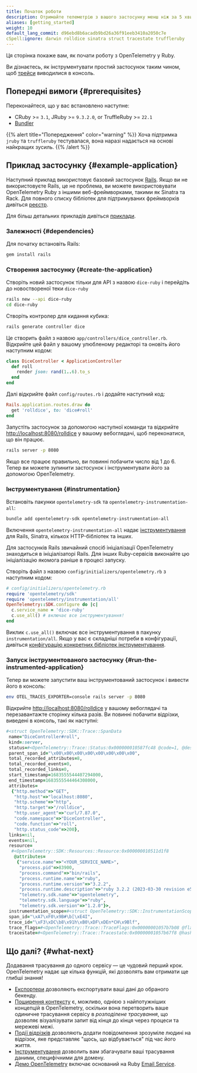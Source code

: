 ```yaml
---
title: Початок роботи
description: Отримайте телеметрію з вашого застосунку менш ніж за 5 хвилин!
aliases: [getting_started]
weight: 10
default_lang_commit: d96ebd8b6acadb9bd26a36f91eeb3410a2050c7e
cSpell:ignore: darwin rolldice sinatra struct tracestate truffleruby
---
```


Ця сторінка покаже вам, як почати роботу з OpenTelemetry у Ruby.

Ви дізнаєтесь, як інструментувати простий застосунок таким чином, щоб [трейси][] виводилися в консоль.

## Попередні вимоги {#prerequisites}

Переконайтеся, що у вас встановлено наступне:

- CRuby >= `3.1`, JRuby >= `9.3.2.0`, or TruffleRuby >= `22.1`
- [Bundler](https://bundler.io/)

{{% alert  title="Попередження" color="warning" %}} Хоча підтримка `jruby` та `truffleruby` тестувалася, вона наразі надається на основі найкращих зусиль. {{% /alert %}}

## Приклад застосунку {#example-application}

Наступний приклад використовує базовий застосунок [Rails](https://rubyonrails.org/). Якщо ви не використовуєте Rails, це не проблема, ви можете використовувати OpenTelemetry Ruby з іншими веб-фреймворками, такими як Sinatra та Rack. Для повного списку бібліотек для підтримуваних фреймворків дивіться [реєстр](/ecosystem/registry/?component=instrumentation&language=ruby).

Для більш детальних прикладів дивіться [приклади](/docs/languages/ruby/examples/).

### Залежності {#dependencies}

Для початку встановіть Rails:

```sh
gem install rails
```

### Створення застосунку {#create-the-application}

Створіть новий застосунок тільки для API з назвою `dice-ruby` і перейдіть до новоствореної теки `dice-ruby`

```sh
rails new --api dice-ruby
cd dice-ruby
```

Створіть контролер для кидання кубика:

```sh
rails generate controller dice
```

Це створить файл з назвою `app/controllers/dice_controller.rb`. Відкрийте цей файл у вашому улюбленому редакторі та оновіть його наступним кодом:

```ruby
class DiceController < ApplicationController
  def roll
    render json: rand(1..6).to_s
  end
end
```

Далі відкрийте файл `config/routes.rb` і додайте наступний код:

```ruby
Rails.application.routes.draw do
  get 'rolldice', to: 'dice#roll'
end
```

Запустіть застосунок за допомогою наступної команди та відкрийте <http://localhost:8080/rolldice> у вашому вебоглядачі, щоб переконатися, що він працює.

```sh
rails server -p 8080
```

Якщо все працює правильно, ви повинні побачити число від 1 до 6. Тепер ви можете зупинити застосунок і інструментувати його за допомогою OpenTelemetry.

### Інструментування {#instrumentation}

Встановіть пакунки `opentelemetry-sdk` та `opentelemetry-instrumentation-all`:

```sh
bundle add opentelemetry-sdk opentelemetry-instrumentation-all
```

Включення `opentelemetry-instrumentation-all` надає [інструментування][] для Rails, Sinatra, кількох HTTP-бібліотек та інших.

Для застосунків Rails звичайний спосіб ініціалізації OpenTelemetry знаходиться в ініціалізаторі Rails. Для інших Ruby-сервісів виконайте цю ініціалізацію якомога раніше в процесі запуску.

Створіть файл з назвою `config/initializers/opentelemetry.rb` з наступним кодом:

```ruby
# config/initializers/opentelemetry.rb
require 'opentelemetry/sdk'
require 'opentelemetry/instrumentation/all'
OpenTelemetry::SDK.configure do |c|
  c.service_name = 'dice-ruby'
  c.use_all() # включає все інструментування!
end
```

Виклик `c.use_all()` включає все інструментування в пакунку `instrumentation/all`. Якщо у вас є складніші потреби в конфігурації, дивіться [конфігурацію конкретних бібліотек інструментування][config].

### Запуск інструментованого застосунку {#run-the-instrumented-application}

Тепер ви можете запустити ваш інструментований застосунок і вивести його в консоль:

```sh
env OTEL_TRACES_EXPORTER=console rails server -p 8080
```

Відкрийте <http://localhost:8080/rolldice> у вашому вебоглядачі та перезавантажте сторінку кілька разів. Ви повинні побачити відрізки, виведені в консоль, такі як наступні:

```ruby
#<struct OpenTelemetry::SDK::Trace::SpanData
 name="DiceController#roll",
 kind=:server,
 status=#<OpenTelemetry::Trace::Status:0x000000010587fc48 @code=1, @description="">,
 parent_span_id="\x00\x00\x00\x00\x00\x00\x00\x00",
 total_recorded_attributes=8,
 total_recorded_events=0,
 total_recorded_links=0,
 start_timestamp=1683555544407294000,
 end_timestamp=1683555544464308000,
 attributes=
  {"http.method"=>"GET",
   "http.host"=>"localhost:8080",
   "http.scheme"=>"http",
   "http.target"=>"/rolldice",
   "http.user_agent"=>"curl/7.87.0",
   "code.namespace"=>"DiceController",
   "code.function"=>"roll",
   "http.status_code"=>200},
 links=nil,
 events=nil,
 resource=
  #<OpenTelemetry::SDK::Resources::Resource:0x000000010511d1f8
   @attributes=
    {"service.name"=>"<YOUR_SERVICE_NAME>",
     "process.pid"=>83900,
     "process.command"=>"bin/rails",
     "process.runtime.name"=>"ruby",
     "process.runtime.version"=>"3.2.2",
     "process.runtime.description"=>"ruby 3.2.2 (2023-03-30 revision e51014f9c0) [arm64-darwin22]",
     "telemetry.sdk.name"=>"opentelemetry",
     "telemetry.sdk.language"=>"ruby",
     "telemetry.sdk.version"=>"1.2.0"}>,
 instrumentation_scope=#<struct OpenTelemetry::SDK::InstrumentationScope name="OpenTelemetry::Instrumentation::Rack", version="0.23.0">,
 span_id="\xA7\xF0\x9B#\b[\xE4I",
 trace_id="\xF3\xDC\b8\x91h\xB0\xDF\xDEn*CH\x9Blf",
 trace_flags=#<OpenTelemetry::Trace::TraceFlags:0x00000001057b7b08 @flags=1>,
 tracestate=#<OpenTelemetry::Trace::Tracestate:0x00000001057b67f8 @hash={}>>
```

## Що далі? {#what-next}

Додавання трасування до одного сервісу — це чудовий перший крок. OpenTelemetry надає ще кілька функцій, які дозволять вам отримати ще глибші знання!

- [Експортери][] дозволяють експортувати ваші дані до обраного бекенду.
- [Поширення контексту][] є, можливо, однією з найпотужніших концепцій в OpenTelemetry, оскільки вона перетворить ваше одиничне трасування сервісу в _розподілене трасування_, що дозволяє візуалізувати запит від кінця до кінця через процеси та мережеві межі.
- [Події відрізків][] дозволяють додати повідомлення зрозуміле людині на відрізок, яке представляє "щось, що відбувається" під час його життя.
- [Інструментування][instrumentation] дозволить вам збагачувати ваші трасування даними, специфічними для домену.
- [Демо OpenTelemetry](/docs/demo/) включає оснований на Ruby [Email Service](/docs/demo/services/email/).

[трейси]: /docs/concepts/signals/traces/
[інструментування]: https://github.com/open-telemetry/opentelemetry-ruby-contrib/tree/main/instrumentation
[config]: ../libraries/#configuring-specific-instrumentation-libraries
[експортери]: ../exporters/
[поширення контексту]: ../instrumentation/#context-propagation
[instrumentation]: ../instrumentation/
[події відрізків]: ../instrumentation/#add-span-events
